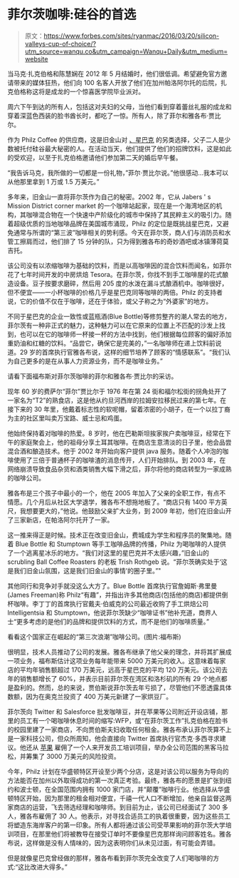 # 菲尔茨咖啡:硅谷的首选

> 原文：<https://www.forbes.com/sites/ryanmac/2016/03/20/silicon-valleys-cup-of-choice/?utm_source=wanqu.co&utm_campaign=Wanqu+Daily&utm_medium=website>

当马克·扎克伯格和陈慧娴在 2012 年 5 月结婚时，他们很低调。希望避免官方邀请带来的媒体狂热，他们向 100 名客人开放了他们在加州帕洛阿尔托的后院，扎克伯格称这将是成龙的一个惊喜医学院毕业派对。

周六下午到达的所有人，包括这对夫妇的父母，当他们看到穿着蕾丝礼服的成龙和穿着深蓝色西装的脸书酋长时，都吃了一惊。所有人，除了菲尔和雅各布·贾比尔。

作为 Philz Coffee 的供应商，这是旧金山对 <fbs-quotecard article-quote-card="" ticker="SBUX" exchange="NASDAQ" type="organization" natural-id="fred/company/4063" closing-price="0.0" current-price="0.0" link="/companies/starbucks/" name="Starbucks">[、星巴克](/companies/starbucks/)</fbs-quotecard> 的另类选择，父子二人是少数被托付硅谷最大秘密的人。在活动当天，他们提供了他们的招牌饮料，这是如此的受欢迎，以至于扎克伯格邀请他们参加第二天的婚后早午餐。

“我告诉马克，我所做的一切都是一份礼物，”菲尔·贾比尔说。”他很感动...我本可以从他那里拿到 1 万或 1.5 万美元。”

多年来，旧金山一直将菲尔茨作为自己的秘密。2002 年，它从 Jabers ' s Mission District corner market 的一个咖啡站起家，现在是一个海湾地区的机构，其咖啡混合物在一个快速中产阶级化的城市中保持了其民粹主义的吸引力。随着超级优质的当地咖啡品牌在美国城市涌现，Philz 的定位是既挑战星巴克，又避免通常与所谓的“第三波”咖啡相关的势利感。今天在菲尔茨，商人们与消防员和水管工擦肩而过，他们排了 15 分钟的队，只为得到雅各布的奇妙酒吧或冰镇薄荷莫吉托。

该公司没有以浓缩咖啡为基础的饮料，而是以高咖啡因的混合饮料而闻名，如菲尔花了七年时间开发的中房烘焙 Tesora。在菲尔茨，你找不到手工咖啡屋的花式酿造设备。豆子按要求磨碎，然后用 205 度的水泼在漏斗式酿酒机中。咖啡很好，但不便宜——一小杯咖啡的价格几乎是星巴克同等咖啡的两倍。Philz 的支持者说，它的价值不仅在于咖啡，还在于体验，或父子称之为“外婆家”的地方。

 <fbs-ad position="inread" progressive="" ad-id="article-0-inread" aria-hidden="true" role="presentation">不同于星巴克的企业一致性或蓝瓶酒(Blue Bottle)等修剪整齐的潮人常去的地方，菲尔茨有一种非正式的魅力，这种魅力可以在它原来的位置上不匹配的沙发上找到，也可以在它的咖啡师一杯接一杯的方法中找到，他们根据每位顾客的偏好添加重奶油和红糖的饮料。“品尝它，确保它是完美的，”一名咖啡师在递上饮料前说道。29 岁的首席执行官雅各布说，这样的细节培养了顾客的“情感联系”。“我们认为自己更多的是在从事人力资源业务，而不是咖啡业务。”

请看下面福布斯对菲尔茨咖啡的菲尔和雅各布·贾比尔的采访。

 <fbs-video class="video-container ratio16x9" video-id="4806203363001" player-id="4kXWOFbfYx" show-overlay="true" ads-disabled="false">现年 60 岁的费萨尔“菲尔”贾比尔于 1976 年在第 24 街和福尔松街的拐角处开了一家名为“T2”的熟食店，这是他从约旦河西岸的拉姆安拉移民过来的第七年。在接下来的 30 年里，他戴着标志性的软呢帽，留着浓密的小胡子，在一个以拉丁裔为主的社区里叫卖万宝路、威士忌和鸡蛋。

他始终保持着对咖啡的热爱。8 岁时，他在巴勒斯坦挨家挨户卖咖啡豆，经常在下午的家庭聚会上，他的祖母分享土耳其咖啡。在商店生意清淡的日子里，他会品尝混合酒和酿造技术。他于 2002 年开始向客户提供 java 服务。随着个人冲泡的咖啡使用了三倍于普通杯子的咖啡渣的消息传开，人们开始排队。到 2003 年，在网络崩溃导致食品杂货和酒类销售大幅下滑之后，菲尔将他的商店转型为一家成熟的咖啡公司。

雅各布是三个孩子中最小的一个，他在 2005 年加入了父亲的全职工作，有点不情愿。几个月后从社区大学退学，雅各布不想拖地板了。“商店只有 1400 平方英尺，我想要更大的，”他说。他鼓励父亲扩大业务，到 2009 年初，他们在旧金山开了三家新店，在帕洛阿尔托开了一家。

这一推来得正是时候。技术正在改变旧金山，费城成为学生和程序员的聚集地。随着 Blue Bottle 和 Stumptown 等手工咖啡品牌的传播，Philz 为喝咖啡的人提供了一个逃离星冰乐的地方。“我们对这里的星巴克并不太感兴趣，”旧金山的 scrubling Ball Coffee Roasters 的老板 Trish Rothgeb 说。“菲尔茨确实处于‘这是我们旧金山氛围，这是我们旧金山的事情’的圈子里。”"

其他同行和竞争对手就没这么大方了。Blue Bottle 首席执行官詹姆斯·弗里曼(James Freeman)称 Philz“有趣”，并指出许多其他商店(包括他的商店)都提供倒杯咖啡。李丁丁的首席执行官戴夫·伯威克的公司最近收购了手工烘焙公司 Intelligentsia 和 Stumptown，他说菲尔茨缺少“咖啡证书”他补充道，商界人士“更多考虑的是他们的品牌和提供饮料的方式，而不是他们的咖啡质量。”

 <fbs-accordion>看看这个国家正在崛起的“第三次浪潮”咖啡公司。(图片:福布斯)</fbs-accordion> 

很明显，技术人员推动了公司的发展。雅各布继承了他父亲的理念，并将其扩展成一项业务，福布斯估计这项业务每年能带来 5000 万美元的收入。这意味着每家店的平均年销售额超过 170 万美元，远高于星巴克的平均 120 万美元。该公司去年的销售额增长了 60%，并表示目前菲尔茨在湾区和洛杉矶的所有 29 个地点都是盈利的。然而，总的来说，贾伯斯说菲尔茨去年亏损了，尽管他们不愿透露具体数额，因为在奥克兰投资了 400 万美元新建了一家烘豆厂。

菲尔茨向 Twitter 和 Salesforce 批发咖啡豆，并在苹果等公司附近开设店铺，那里的员工有一个喝咖啡休息时间的缩写:WFP，或“在菲尔茨工作”扎克伯格在脸书的校园里建了一家商店，不向贾伯斯夫妇收取任何租金。雅各布承认菲尔茨算不上是一家科技公司，但众所周知，他会直接向 Twitter 首席执行官杰克·多西寻求建议。他还从 <fbs-quotecard article-quote-card="" ticker="AAPL" exchange="NASDAQ" type="organization" natural-id="fred/company/280" closing-price="0.0" current-price="0.0" link="/companies/apple/" name="Apple">[苹果](/companies/apple/)</fbs-quotecard> 雇佣了一个人来开发员工培训项目，举办全公司范围的黑客马拉松，并筹集了 3000 万美元的风险投资。

今年，Philz 计划在华盛顿特区开设至少两个分店，这是对该公司以服务为导向的方法能否在加州以外取得成功的第一次真正考验。最终，雅各布的愿景是扩张到纽约和波士顿，在全国范围内拥有 1000 家门店，并“颠覆”咖啡行业。他选择从华盛顿特区开始，因为那里的租金相对便宜，千禧一代人口不断增加，他亲自监督这两家商店的运营，飞去筛选经理和咖啡师。到目前为止，该公司已经面试了 300 多人，雅各布雇佣了 30 人。他表示，对寻找合适员工的执着很重要，因为这些员工将塑造东海岸客户的第一印象。所有人都将通过该公司受苹果影响的菲尔茨大学培训项目，在那里他们将被教导在接受订单时不要像星巴克那样询问顾客姓名。雅各布说，这样做是没有人情味的，因为这表明你们从未见过面，有可能会弄错。

但是就像星巴克曾经做的那样，雅各布看到菲尔茨完全改变了人们喝咖啡的方式:“这比改进大得多。”</fbs-video></fbs-ad>